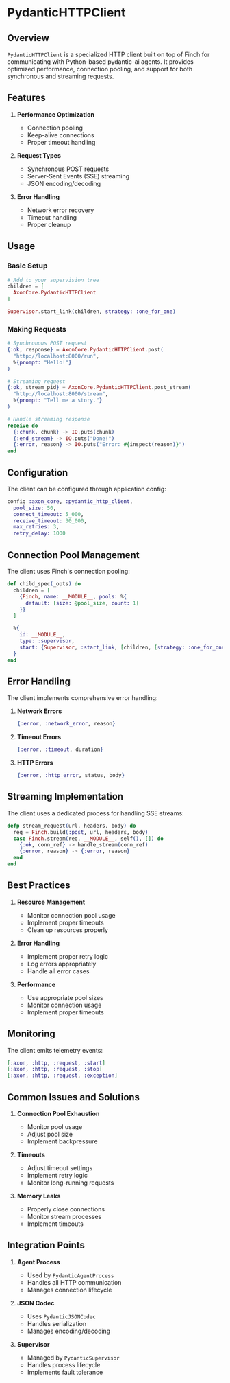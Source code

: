 # PydanticHTTPClient

## Overview

`PydanticHTTPClient` is a specialized HTTP client built on top of Finch for communicating with Python-based pydantic-ai agents. It provides optimized performance, connection pooling, and support for both synchronous and streaming requests.

## Features

1. **Performance Optimization**
   - Connection pooling
   - Keep-alive connections
   - Proper timeout handling

2. **Request Types**
   - Synchronous POST requests
   - Server-Sent Events (SSE) streaming
   - JSON encoding/decoding

3. **Error Handling**
   - Network error recovery
   - Timeout handling
   - Proper cleanup

## Usage

### Basic Setup

```elixir
# Add to your supervision tree
children = [
  AxonCore.PydanticHTTPClient
]

Supervisor.start_link(children, strategy: :one_for_one)
```

### Making Requests

```elixir
# Synchronous POST request
{:ok, response} = AxonCore.PydanticHTTPClient.post(
  "http://localhost:8000/run",
  %{prompt: "Hello!"}
)

# Streaming request
{:ok, stream_pid} = AxonCore.PydanticHTTPClient.post_stream(
  "http://localhost:8000/stream",
  %{prompt: "Tell me a story."}
)

# Handle streaming response
receive do
  {:chunk, chunk} -> IO.puts(chunk)
  {:end_stream} -> IO.puts("Done!")
  {:error, reason} -> IO.puts("Error: #{inspect(reason)}")
end
```

## Configuration

The client can be configured through application config:

```elixir
config :axon_core, :pydantic_http_client,
  pool_size: 50,
  connect_timeout: 5_000,
  receive_timeout: 30_000,
  max_retries: 3,
  retry_delay: 1000
```

## Connection Pool Management

The client uses Finch's connection pooling:

```elixir
def child_spec(_opts) do
  children = [
    {Finch, name: __MODULE__, pools: %{
      default: [size: @pool_size, count: 1]
    }}
  ]

  %{
    id: __MODULE__,
    type: :supervisor,
    start: {Supervisor, :start_link, [children, [strategy: :one_for_one]]}
  }
end
```

## Error Handling

The client implements comprehensive error handling:

1. **Network Errors**
   ```elixir
   {:error, :network_error, reason}
   ```

2. **Timeout Errors**
   ```elixir
   {:error, :timeout, duration}
   ```

3. **HTTP Errors**
   ```elixir
   {:error, :http_error, status, body}
   ```

## Streaming Implementation

The client uses a dedicated process for handling SSE streams:

```elixir
defp stream_request(url, headers, body) do
  req = Finch.build(:post, url, headers, body)
  case Finch.stream(req, __MODULE__, self(), []) do
    {:ok, conn_ref} -> handle_stream(conn_ref)
    {:error, reason} -> {:error, reason}
  end
end
```

## Best Practices

1. **Resource Management**
   - Monitor connection pool usage
   - Implement proper timeouts
   - Clean up resources properly

2. **Error Handling**
   - Implement proper retry logic
   - Log errors appropriately
   - Handle all error cases

3. **Performance**
   - Use appropriate pool sizes
   - Monitor connection usage
   - Implement proper timeouts

## Monitoring

The client emits telemetry events:

```elixir
[:axon, :http, :request, :start]
[:axon, :http, :request, :stop]
[:axon, :http, :request, :exception]
```

## Common Issues and Solutions

1. **Connection Pool Exhaustion**
   - Monitor pool usage
   - Adjust pool size
   - Implement backpressure

2. **Timeouts**
   - Adjust timeout settings
   - Implement retry logic
   - Monitor long-running requests

3. **Memory Leaks**
   - Properly close connections
   - Monitor stream processes
   - Implement timeouts

## Integration Points

1. **Agent Process**
   - Used by `PydanticAgentProcess`
   - Handles all HTTP communication
   - Manages connection lifecycle

2. **JSON Codec**
   - Uses `PydanticJSONCodec`
   - Handles serialization
   - Manages encoding/decoding

3. **Supervisor**
   - Managed by `PydanticSupervisor`
   - Handles process lifecycle
   - Implements fault tolerance
